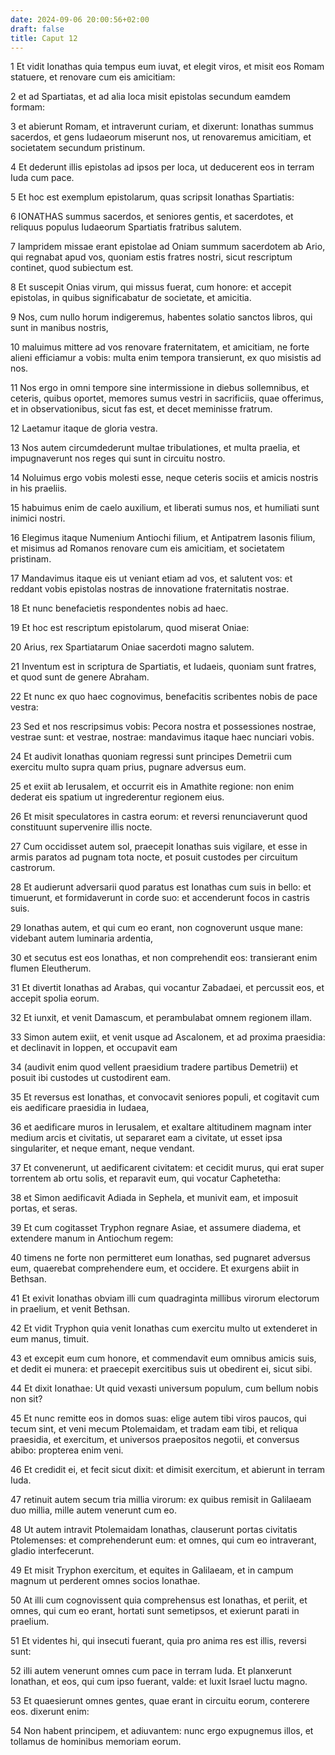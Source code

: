 ```yaml
---
date: 2024-09-06 20:00:56+02:00
draft: false
title: Caput 12
---
```





1 Et vidit Ionathas quia tempus eum iuvat, et elegit viros, et misit eos Romam statuere, et renovare cum eis amicitiam:

2 et ad Spartiatas, et ad alia loca misit epistolas secundum eamdem formam:

3 et abierunt Romam, et intraverunt curiam, et dixerunt: Ionathas summus sacerdos, et gens Iudaeorum miserunt nos, ut renovaremus amicitiam, et societatem secundum pristinum.

4 Et dederunt illis epistolas ad ipsos per loca, ut deducerent eos in terram Iuda cum pace.

5 Et hoc est exemplum epistolarum, quas scripsit Ionathas Spartiatis:

6 IONATHAS summus sacerdos, et seniores gentis, et sacerdotes, et reliquus populus Iudaeorum Spartiatis fratribus salutem.

7 Iampridem missae erant epistolae ad Oniam summum sacerdotem ab Ario, qui regnabat apud vos, quoniam estis fratres nostri, sicut rescriptum continet, quod subiectum est.

8 Et suscepit Onias virum, qui missus fuerat, cum honore: et accepit epistolas, in quibus significabatur de societate, et amicitia.

9 Nos, cum nullo horum indigeremus, habentes solatio sanctos libros, qui sunt in manibus nostris,

10 maluimus mittere ad vos renovare fraternitatem, et amicitiam, ne forte alieni efficiamur a vobis: multa enim tempora transierunt, ex quo misistis ad nos.

11 Nos ergo in omni tempore sine intermissione in diebus sollemnibus, et ceteris, quibus oportet, memores sumus vestri in sacrificiis, quae offerimus, et in observationibus, sicut fas est, et decet meminisse fratrum.

12 Laetamur itaque de gloria vestra.

13 Nos autem circumdederunt multae tribulationes, et multa praelia, et impugnaverunt nos reges qui sunt in circuitu nostro.

14 Noluimus ergo vobis molesti esse, neque ceteris sociis et amicis nostris in his praeliis.

15 habuimus enim de caelo auxilium, et liberati sumus nos, et humiliati sunt inimici nostri.

16 Elegimus itaque Numenium Antiochi filium, et Antipatrem Iasonis filium, et misimus ad Romanos renovare cum eis amicitiam, et societatem pristinam.

17 Mandavimus itaque eis ut veniant etiam ad vos, et salutent vos: et reddant vobis epistolas nostras de innovatione fraternitatis nostrae.

18 Et nunc benefacietis respondentes nobis ad haec.

19 Et hoc est rescriptum epistolarum, quod miserat Oniae:

20 Arius, rex Spartiatarum Oniae sacerdoti magno salutem.

21 Inventum est in scriptura de Spartiatis, et Iudaeis, quoniam sunt fratres, et quod sunt de genere Abraham.

22 Et nunc ex quo haec cognovimus, benefacitis scribentes nobis de pace vestra:

23 Sed et nos rescripsimus vobis: Pecora nostra et possessiones nostrae, vestrae sunt: et vestrae, nostrae: mandavimus itaque haec nunciari vobis.

24 Et audivit Ionathas quoniam regressi sunt principes Demetrii cum exercitu multo supra quam prius, pugnare adversus eum.

25 et exiit ab Ierusalem, et occurrit eis in Amathite regione: non enim dederat eis spatium ut ingrederentur regionem eius.

26 Et misit speculatores in castra eorum: et reversi renunciaverunt quod constituunt supervenire illis nocte.

27 Cum occidisset autem sol, praecepit Ionathas suis vigilare, et esse in armis paratos ad pugnam tota nocte, et posuit custodes per circuitum castrorum.

28 Et audierunt adversarii quod paratus est Ionathas cum suis in bello: et timuerunt, et formidaverunt in corde suo: et accenderunt focos in castris suis.

29 Ionathas autem, et qui cum eo erant, non cognoverunt usque mane: videbant autem luminaria ardentia,

30 et secutus est eos Ionathas, et non comprehendit eos: transierant enim flumen Eleutherum.

31 Et divertit Ionathas ad Arabas, qui vocantur Zabadaei, et percussit eos, et accepit spolia eorum.

32 Et iunxit, et venit Damascum, et perambulabat omnem regionem illam.

33 Simon autem exiit, et venit usque ad Ascalonem, et ad proxima praesidia: et declinavit in Ioppen, et occupavit eam

34 (audivit enim quod vellent praesidium tradere partibus Demetrii) et posuit ibi custodes ut custodirent eam.

35 Et reversus est Ionathas, et convocavit seniores populi, et cogitavit cum eis aedificare praesidia in Iudaea,

36 et aedificare muros in Ierusalem, et exaltare altitudinem magnam inter medium arcis et civitatis, ut separaret eam a civitate, ut esset ipsa singulariter, et neque emant, neque vendant.

37 Et convenerunt, ut aedificarent civitatem: et cecidit murus, qui erat super torrentem ab ortu solis, et reparavit eum, qui vocatur Caphetetha:

38 et Simon aedificavit Adiada in Sephela, et munivit eam, et imposuit portas, et seras.

39 Et cum cogitasset Tryphon regnare Asiae, et assumere diadema, et extendere manum in Antiochum regem:

40 timens ne forte non permitteret eum Ionathas, sed pugnaret adversus eum, quaerebat comprehendere eum, et occidere. Et exurgens abiit in Bethsan.

41 Et exivit Ionathas obviam illi cum quadraginta millibus virorum electorum in praelium, et venit Bethsan.

42 Et vidit Tryphon quia venit Ionathas cum exercitu multo ut extenderet in eum manus, timuit.

43 et excepit eum cum honore, et commendavit eum omnibus amicis suis, et dedit ei munera: et praecepit exercitibus suis ut obedirent ei, sicut sibi.

44 Et dixit Ionathae: Ut quid vexasti universum populum, cum bellum nobis non sit?

45 Et nunc remitte eos in domos suas: elige autem tibi viros paucos, qui tecum sint, et veni mecum Ptolemaidam, et tradam eam tibi, et reliqua praesidia, et exercitum, et universos praepositos negotii, et conversus abibo: propterea enim veni.

46 Et credidit ei, et fecit sicut dixit: et dimisit exercitum, et abierunt in terram Iuda.

47 retinuit autem secum tria millia virorum: ex quibus remisit in Galilaeam duo millia, mille autem venerunt cum eo.

48 Ut autem intravit Ptolemaidam Ionathas, clauserunt portas civitatis Ptolemenses: et comprehenderunt eum: et omnes, qui cum eo intraverant, gladio interfecerunt.

49 Et misit Tryphon exercitum, et equites in Galilaeam, et in campum magnum ut perderent omnes socios Ionathae.

50 At illi cum cognovissent quia comprehensus est Ionathas, et periit, et omnes, qui cum eo erant, hortati sunt semetipsos, et exierunt parati in praelium.

51 Et videntes hi, qui insecuti fuerant, quia pro anima res est illis, reversi sunt:

52 illi autem venerunt omnes cum pace in terram Iuda. Et planxerunt Ionathan, et eos, qui cum ipso fuerant, valde: et luxit Israel luctu magno.

53 Et quaesierunt omnes gentes, quae erant in circuitu eorum, conterere eos. dixerunt enim:

54 Non habent principem, et adiuvantem: nunc ergo expugnemus illos, et tollamus de hominibus memoriam eorum.

